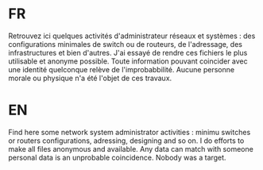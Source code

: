# FR
Retrouvez ici quelques activités d'administrateur réseaux et systèmes : des configurations minimales de switch ou de routeurs, de l'adressage, des infrastructures et bien d'autres. J'ai essayé de rendre ces fichiers le plus utilisable et anonyme possible.
Toute information pouvant coincider avec une identité quelconque relève de l'improbabbilité. Aucune personne morale ou physique n'a été l'objet de ces travaux.


# EN
Find here some network system administrator activities : minimu switches or routers configurations, adressing, designing and so on. I do efforts to make all files anonymous and available.
Any data can match with someone personal data is an unprobable coincidence. Nobody was a target.
